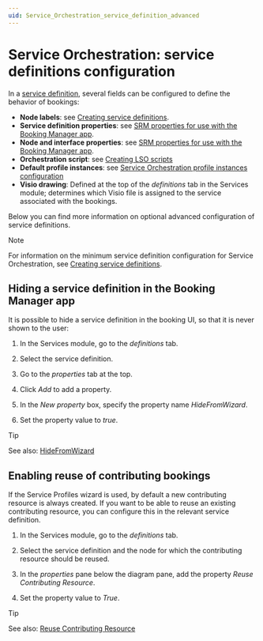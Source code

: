 ```yaml
---
uid: Service_Orchestration_service_definition_advanced
---
```


# Service Orchestration: service definitions configuration

In a [service definition](xref:srm_definitions#service-definition), several fields can be configured to define the behavior of bookings:

- **Node labels**: see [Creating service definitions](xref:Service_Orch_creating_service_definitions).
- **Service definition properties**: see [SRM properties for use with the Booking Manager app](xref:SRM_properties_Booking_Manager).
- **Node and interface properties**: see [SRM properties for use with the Booking Manager app](xref:SRM_properties_Booking_Manager).
- **Orchestration script**: see [Creating LSO scripts](xref:Service_Orch_creating_LSO_scripts)
- **Default profile instances**: see [Service Orchestration profile instances configuration](xref:Service_Orchestration_profile_instances)
- **Visio drawing**: Defined at the top of the *definitions* tab in the Services module; determines which Visio file is assigned to the service associated with the bookings.

Below you can find more information on optional advanced configuration of service definitions.

> [!NOTE]
> For information on the minimum service definition configuration for Service Orchestration, see [Creating service definitions](xref:Service_Orch_creating_service_definitions).

## Hiding a service definition in the Booking Manager app

<!-- RN 21526 -->

It is possible to hide a service definition in the booking UI, so that it is never shown to the user:

1. In the Services module, go to the *definitions* tab.

1. Select the service definition.

1. Go to the *properties* tab at the top.

1. Click *Add* to add a property.

1. In the *New property* box, specify the property name *HideFromWizard*.

1. Set the property value to *true*.

> [!TIP]
> See also: [HideFromWizard](xref:SRM_properties_Booking_Manager#hidefromwizard)

## Enabling reuse of contributing bookings

<!-- RN 28958 -->

If the Service Profiles wizard is used, by default a new contributing resource is always created. If you want to be able to reuse an existing contributing resource, you can configure this in the relevant service definition.

1. In the Services module, go to the *definitions* tab.

1. Select the service definition and the node for which the contributing resource should be reused.

1. In the *properties* pane below the diagram pane, add the property *Reuse Contributing Resource*.

1. Set the property value to *True*.

> [!TIP]
> See also: [Reuse Contributing Resource](xref:SRM_properties_Booking_Manager#reuse-contributing-resource)
